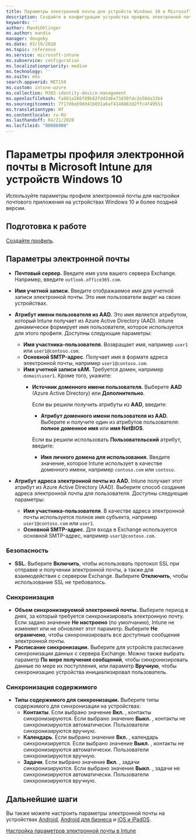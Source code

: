 ```yaml
---
title: Параметры электронной почты для устройств Windows 10 в Microsoft Intune в Azure | Документы Майкрософт
description: Создайте в конфигурации устройства профиль электронной почты, который использует серверы Exchange и получает атрибуты из Azure Active Directory. Вы также можете включить SSL и синхронизировать электронную почту и расписания на устройствах Windows 10 с помощью Microsoft Intune.
keywords: ''
author: MandiOhlinger
ms.author: mandia
manager: dougeby
ms.date: 03/19/2020
ms.topic: reference
ms.service: microsoft-intune
ms.subservice: configuration
ms.localizationpriority: medium
ms.technology: ''
ms.suite: ems
search.appverid: MET150
ms.custom: intune-azure
ms.collection: M365-identity-device-management
ms.openlocfilehash: fa861a266f89b82fdd2d6e73d30fdc2e58da33b4
ms.sourcegitcommit: 7f17d6eb9dd41b031a6af4148863d2ffc4f49551
ms.translationtype: HT
ms.contentlocale: ru-RU
ms.lasthandoff: 04/21/2020
ms.locfileid: "80086908"
---
```

# <a name="email-profile-settings-for-devices-running-windows-10-in-microsoft-intune"></a>Параметры профиля электронной почты в Microsoft Intune для устройств Windows 10

Используйте параметры профиля электронной почты для настройки почтового приложения на устройствах Windows 10 и более поздней версии.

## <a name="before-you-begin"></a>Подготовка к работе

[Создайте профиль](email-settings-configure.md).

## <a name="email-settings"></a>Параметры электронной почты

- **Почтовый сервер.** Введите имя узла вашего сервера Exchange. Например, введите `outlook.office365.com`.
- **Имя учетной записи.** Введите отображаемое имя для учетной записи электронной почты. Это имя пользователи видят на своих устройствах.
- **Атрибут имени пользователя из AAD.** Это имя является атрибутом, который Intune получает из Azure Active Directory (AAD). Intune динамически формирует имя пользователя, которое используется для этого профиля. Доступны следующие параметры:
  - **Имя участника-пользователя.** Возвращает имя, например `user1` или `user1@contoso.com`.
  - **Основной SMTP-адрес**. Получает имя в формате адреса электронной почты, например `user1@contoso.com`.
  - **Имя учетной записи sAM.** Требуется домен, например `domain\user1`. Кроме того, укажите:  
    - **Источник доменного имени пользователя.** Выберите **AAD** (Azure Active Directory) или **Дополнительно**.

      Если вы решили получить атрибуты из **AAD**, введите:
      - **Атрибут доменного имени пользователя из AAD.** Выберите и получите один из атрибутов пользователя: **полное доменное имя** или **имя NetBIOS**.

      Если вы решили использовать **Пользовательский** атрибут, введите:
      - **Имя личного домена для использования.** Введите значение, которое Intune использует в качестве доменного имени, например `contoso.com` или `contoso`.

- **Атрибут адреса электронной почты из AAD.** Intune получает этот атрибут из Azure Active Directory (AAD). Выберите способ создания адреса электронной почты для пользователя. Доступны следующие параметры:
  - **Имя участника-пользователя**. В качестве адреса электронной почты используется полное имя субъекта, например `user1@contoso.com` или `user1`.
  - **Основной SMTP-адрес**. Для входа в Exchange используется основной SMTP-адрес, например `user1@contoso.com`.

### <a name="security"></a>Безопасность

- **SSL.** Выберите **Включить**, чтобы использовать протокол SSL при отправке и получении электронной почты, а также для взаимодействия с сервером Exchange. Выберите **Отключить**, чтобы использование SSL не требовалось.

### <a name="synchronization"></a>Синхронизация

- **Объем синхронизируемой электронной почты.** Выберите период в днях, за который требуется синхронизировать электронную почту. Если задано значение **Не настроено** (по умолчанию), Intune не изменяет или не обновляет этот параметр. Выберите **Не ограничено**, чтобы синхронизировать все доступные сообщения электронной почты.
- **Расписание синхронизации.** Выберите для устройств расписание синхронизации данных с сервера Exchange. Можно также выбрать параметр **По мере получения сообщений**, чтобы синхронизировать данные по мере их поступления, или параметр **Вручную**, чтобы синхронизацию устройства инициализировал пользователь.

### <a name="content-sync"></a>Синхронизация содержимого

- **Типы содержимого для синхронизации.** Выберите типы содержимого для синхронизации на устройствах:
  - **Контакты**. Если выбрано значение **Вкл.** , контакты синхронизируются. Если выбрано значение **Выкл.** , контакты не синхронизируются автоматически. Пользователи синхронизируются вручную.
  - **Календарь**. Если выбрано значение **Вкл.** , календарь синхронизируется. Если выбрано значение **Выкл.** , контакты не синхронизируются автоматически. Пользователи синхронизируются вручную.
  - **Задачи**. Если выбрано значение **Вкл.** , задачи синхронизируются. Если выбрано значение **Выкл.** , задачи не синхронизируются автоматически. Пользователи синхронизируются вручную.

## <a name="next-steps"></a>Дальнейшие шаги

Вы также можете настроить параметры электронной почты на устройствах [Android](email-settings-android.md), [Android для бизнеса](email-settings-android-enterprise.md) и [iOS и iPadOS](email-settings-ios.md). 

[Настройка параметров электронной почты в Intune](email-settings-configure.md)
